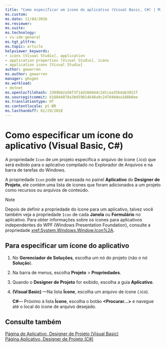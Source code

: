 ```yaml
---
title: "Como especificar um ícone do aplicativo (Visual Basic, C#) | Microsoft Docs"
ms.custom: 
ms.date: 11/04/2016
ms.reviewer: 
ms.suite: 
ms.technology:
- vs-ide-general
ms.tgt_pltfrm: 
ms.topic: article
helpviewer_keywords:
- icons [Visual Studio], application
- application properties [Visual Studio], icons
- application icons [Visual Studio]
author: gewarren
ms.author: gewarren
manager: ghogen
ms.workload:
- dotnet
ms.openlocfilehash: 3309b02a50f3f14d166044c2d1cea35bdab3922f
ms.sourcegitcommit: b18844078a30d59014b48a9c247848dea188b0ee
ms.translationtype: HT
ms.contentlocale: pt-BR
ms.lasthandoff: 01/29/2018
---
```

# <a name="how-to-specify-an-application-icon-visual-basic-c"></a>Como especificar um ícone do aplicativo (Visual Basic, C#)

A propriedade `Icon` de um projeto especifica o arquivo de ícone (.ico) que será exibido para o aplicativo compilado no Explorador de Arquivos e na barra de tarefas do Windows.

A propriedade `Icon` pode ser acessada no painel **Aplicativo** do **Designer de Projeto**, ele contém uma lista de ícones que foram adicionados a um projeto como recursos ou arquivos de conteúdo.

> [!NOTE]
> Depois de definir a propriedade do ícone para um aplicativo, talvez você também veja a propriedade `Icon` de cada **Janela** ou **Formulário** no aplicativo. Para obter informações sobre os ícones para aplicativos independentes do WPF (Windows Presentation Foundation), consulte a propriedade <xref:System.Windows.Window.Icon%2A>.

## <a name="to-specify-an-application-icon"></a>Para especificar um ícone do aplicativo

1. No **Gerenciador de Soluções**, escolha um nó do projeto (não o nó **Solução**).

1. Na barra de menus, escolha **Projeto** > **Propriedades**.

1. Quando o **Designer de Projeto** for exibido, escolha a guia **Aplicativo**.

1. **(Visual Basic)** &mdash;Na lista **Ícone**, escolha um arquivo de ícone (.ico).

    **C#**&mdash; Próximo à lista **Ícone**, escolha o botão **\<Procurar...>** e navegue até o local do ícone de arquivo desejado.

## <a name="see-also"></a>Consulte também

[Página de Aplicativo, Designer de Projeto (Visual Basic)](../ide/reference/application-page-project-designer-visual-basic.md)  
[Página Aplicativo, Designer de Projeto (C#)](../ide/reference/application-page-project-designer-csharp.md)
